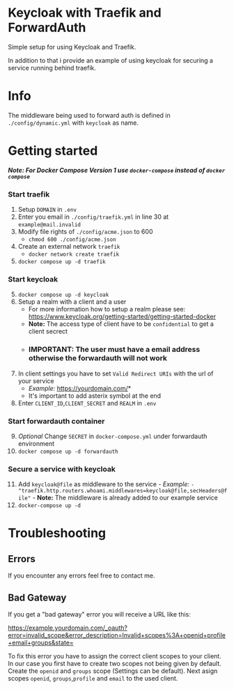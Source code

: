 # Keycloak with Traefik and ForwardAuth 

Simple setup for using Keycloak and Traefik. 

In addition to that i provide an example of using keycloak for securing a service running behind traefik.

# Info
The middleware being used to forward auth is defined in `./config/dynamic.yml` with `keycloak` as name.

# Getting started

***Note: For Docker Compose Version 1 use `docker-compose` instead of `docker compose`***

### Start traefik
1. Setup `DOMAIN` in `.env` 
2. Enter you email in `./config/traefik.yml` in line 30 at `example@mail.invalid` 
3. Modify file rights of `./config/acme.json` to 600
   - `chmod 600 ./config/acme.json`
4. Create an external network `traefik`
   - `docker network create traefik`
5. `docker compose up -d traefik`

### Start keycloak
5. `docker compose up -d keycloak`
6. Setup a realm with a client and a user 
   - For more information how to setup a realm please see: https://www.keycloak.org/getting-started/getting-started-docker
   - **Note:** The access type of client have to be `confidential` to get a client secrect
   - ### **IMPORTANT: The user must have a email address otherwise the forwardauth will not work**
7. In client settings you have to set `Valid Redirect URIs` with the url of your service
   - *Example:* https://yourdomain.com/*
   - It's important to add asterix symbol at the end
8. Enter `CLIENT_ID`,`CLIENT_SECRET` and `REALM` in `.env`

### Start forwardauth container
9. *Optional* Change `SECRET` in `docker-compose.yml` under forwardauth environment 
10. `docker compose up -d forwardauth`

### Secure a service with keycloak
11.  Add `keycloak@file` as middleware to the service
    - *Example:* `- "traefik.http.routers.whoami.middlewares=keycloak@file,secHeaders@file"`
    - **Note:** The middleware is already added to our example service
12. `docker-compose up -d`


# Troubleshooting

## Errors
If you encounter any errors feel free to contact me.

## Bad Gateway 
If you get a "bad gateway" error you will receive a URL like this: 

https://example.yourdomain.com/_oauth?error=invalid_scope&error_description=Invalid+scopes%3A+openid+profile+email+groups&state= 

To fix this error you have to assign the correct client scopes to your client. In our case you first have to create two scopes not being given by default.  \
Create the `openid` and `groups` scope (Settings can be default).
Next asign scopes `openid`, `groups`,`profile` and `email` to the used client.